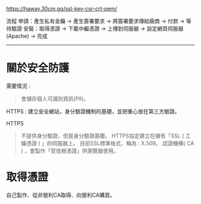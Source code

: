 https://haway.30cm.gg/ssl-key-csr-crt-pem/

流程
申請：產生私有金鑰 -> 產生簽署要求 -> 將簽署要求傳給廠商 -> 付款 -> 等待驗證
安裝：取得憑證 -> 下載中繼憑證 -> 上傳到伺服器 -> 設定網頁伺服器(Apache) -> 完成

---

# 關於安全防護

需要情況 : 
> 會儲存個人可識別資訊(PII)。

HTTPS : 建立安全網站，身分驗證機制的基礎，並把重心放在第三方驗證。


HTTPS

> 不提供身分驗證，但是身分驗證基礎。
> HTTPS協定建立在擁有「SSL ( 工鑰憑證 ) 」的伺服器上。
> 目前SSL標準格式，稱為 : X.509。
> 認證機構( CA ) ，會製作「受信根憑證」供瀏覽器使用。


# 取得憑證

自己製作、從非營利CA取得、向營利CA購買。